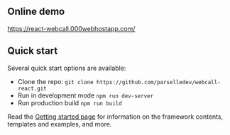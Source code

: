 ## Online demo
https://react-webcall.000webhostapp.com/

## Quick start

Several quick start options are available:
- Clone the repo: `git clone https://github.com/parselledev/webcall-react.git`
- Run in development mode `npm run dev-server`
- Run production build `npm run build`

Read the [Getting started page](https://v5.getbootstrap.com/docs/5.0/getting-started/introduction/) for information on the framework contents, templates and examples, and more.